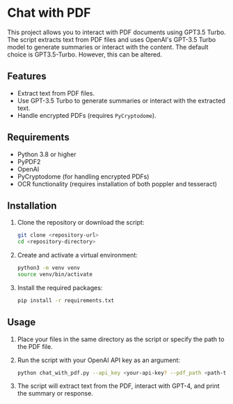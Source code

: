 # Chat with PDF

This project allows you to interact with PDF documents using GPT3.5 Turbo. The script extracts text from PDF files and uses OpenAI's GPT-3.5 Turbo model to generate summaries or interact with the content. The default choice is GPT3.5-Turbo. However, this can be altered.

## Features

- Extract text from PDF files.
- Use GPT-3.5 Turbo to generate summaries or interact with the extracted text.
- Handle encrypted PDFs (requires `PyCryptodome`).

## Requirements

- Python 3.8 or higher
- PyPDF2
- OpenAI
- PyCryptodome (for handling encrypted PDFs)
- OCR functionality (requires installation of both poppler and tesseract)

## Installation

1. Clone the repository or download the script:

    ```sh
    git clone <repository-url>
    cd <repository-directory>
    ```

2. Create and activate a virtual environment:

    ```sh
    python3 -m venv venv
    source venv/bin/activate
    ```

3. Install the required packages:

    ```sh
    pip install -r requirements.txt
    ```

## Usage

1. Place your files in the same directory as the script or specify the path to the PDF file.

2. Run the script with your OpenAI API key as an argument:

    ```sh
    python chat_with_pdf.py --api_key <your-api-key? --pdf_path <path-to-dir>
    ```

3. The script will extract text from the PDF, interact with GPT-4, and print the summary or response.


